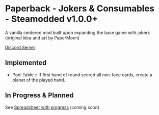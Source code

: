 # Paperback - Jokers & Consumables - Steamodded v1.0.0+

A vanilla centered mod built upon expanding the base game with jokers (original idea and art by PaperMoon)

[Discord Server](https://discord.gg/uhqx4Yr33j) 

## Implemented

- Pool Table :: If first hand of round scored all non-face cards, create a planet of the played hand.

## In Progress & Planned

See [Spreadsheet with progress]() (coming soon)
